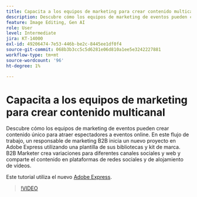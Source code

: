 ```yaml
---
title: Capacita a los equipos de marketing para crear contenido multicanal
description: Descubre cómo los equipos de marketing de eventos pueden crear contenido único para atraer espectadores a eventos online
feature: Image Editing, Gen AI
role: User
level: Intermediate
jira: KT-14000
exl-id: 49206474-7e53-446b-be2c-8445ee1df0f4
source-git-commit: 068b3b3cc5c5d6281e06d810a1ee5e3242227881
workflow-type: tm+mt
source-wordcount: '96'
ht-degree: 1%

---
```


# Capacita a los equipos de marketing para crear contenido multicanal

Descubre cómo los equipos de marketing de eventos pueden crear contenido único para atraer espectadores a eventos online. En este flujo de trabajo, un responsable de marketing B2B inicia un nuevo proyecto en Adobe Express utilizando una plantilla de sus bibliotecas y kit de marca. B2B Marketer crea variaciones para diferentes canales sociales y web y comparte el contenido en plataformas de redes sociales y de alojamiento de vídeos.

Este tutorial utiliza el nuevo [Adobe Express](https://www.adobe.com/express/).

>[!VIDEO](https://video.tv.adobe.com/v/3444982?quality=12&learn=on&hidetitle=true&captions=spa)
